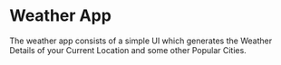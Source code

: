 # Weather App

The weather app consists of a simple UI which generates the Weather Details of your Current Location and some other Popular Cities.
